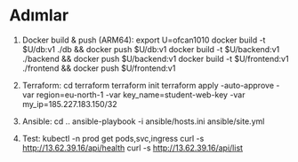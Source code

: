 # Adımlar
1) Docker build & push (ARM64):
   export U=ofcan1010
   docker build -t $U/db:v1 ./db        && docker push $U/db:v1
   docker build -t $U/backend:v1 ./backend && docker push $U/backend:v1
   docker build -t $U/frontend:v1 ./frontend && docker push $U/frontend:v1

2) Terraform:
   cd terraform
   terraform init
   terraform apply -auto-approve -var region=eu-north-1 -var key_name=student-web-key -var my_ip=185.227.183.150/32

3) Ansible:
   cd ..
   ansible-playbook -i ansible/hosts.ini ansible/site.yml

4) Test:
   kubectl -n prod get pods,svc,ingress
   curl -s http://13.62.39.16/api/health
   curl -s http://13.62.39.16/api/list